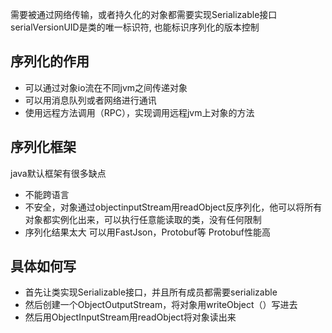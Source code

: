 需要被通过网络传输，或者持久化的对象都需要实现Serializable接口
serialVersionUID是类的唯一标识符, 也能标识序列化的版本控制

## 序列化的作用
- 可以通过对象io流在不同jvm之间传递对象
- 可以用消息队列或者网络进行通讯
- 使用远程方法调用（RPC），实现调用远程jvm上对象的方法
## 序列化框架
java默认框架有很多缺点
- 不能跨语言
- 不安全，对象通过objectinputStream用readObject反序列化，他可以将所有对象都实例化出来，可以执行任意能读取的类，没有任何限制
- 序列化结果太大
可以用FastJson，Protobuf等
Protobuf性能高
## 具体如何写
- 首先让类实现Serializable接口，并且所有成员都需要serializable
- 然后创建一个ObjectOutputStream，将对象用writeObject（）写进去
- 然后用ObjectInputStream用readObject将对象读出来